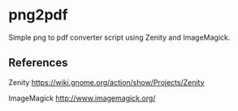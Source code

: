 # png2pdf
Simple png to pdf converter script using Zenity and ImageMagick.

## References
Zenity https://wiki.gnome.org/action/show/Projects/Zenity

ImageMagick http://www.imagemagick.org/
